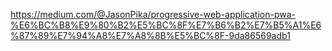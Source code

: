 https://medium.com/@JasonPika/progressive-web-application-pwa-%E6%BC%B8%E9%80%B2%E5%BC%8F%E7%B6%B2%E7%B5%A1%E6%87%89%E7%94%A8%E7%A8%8B%E5%BC%8F-9da86569adb1
